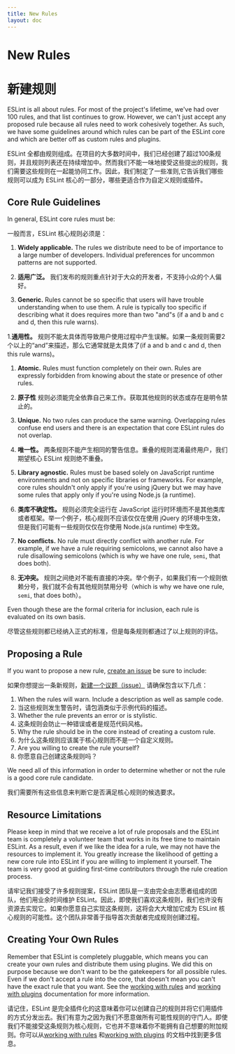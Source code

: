 ```yaml
---
title: New Rules
layout: doc
---
```

# New Rules

# 新建规则

ESLint is all about rules. For most of the project's lifetime, we've had over 100 rules, and that list continues to grow. However, we can't just accept any proposed rule because all rules need to work cohesively together. As such, we have some guidelines around which rules can be part of the ESLint core and which are better off as custom rules and plugins.

ESLint 全都由规则组成。在项目的大多数时间中，我们已经创建了超过100条规则，并且规则列表还在持续增加中。然而我们不能一味地接受这些提出的规则，我们需要这些规则在一起能协同工作。因此，我们制定了一些准则,它告诉我们哪些规则可以成为 ESLint 核心的一部分，哪些更适合作为自定义规则或插件。

## Core Rule Guidelines

In general, ESLint core rules must be:

一般而言，ESLint 核心规则必须是：

1. **Widely applicable.** The rules we distribute need to be of importance to a large number of developers. Individual preferences for uncommon patterns are not supported.

1. **适用广泛。** 我们发布的规则重点针对于大众的开发者，不支持小众的个人偏好。

1. **Generic.** Rules cannot be so specific that users will have trouble understanding when to use them. A rule is typically too specific if describing what it does requires more than two "and"s (if a and b and c and d, then this rule warns).

1.**通用性。** 规则不能太具体而导致用户使用过程中产生误解。如果一条规则需要2个以上的“and”来描述，那么它通常就是太具体了(if a and b and c and d, then this rule warns)。

1. **Atomic.** Rules must function completely on their own. Rules are expressly forbidden from knowing about the state or presence of other rules.

1. **原子性** 规则必须能完全依靠自己来工作。获取其他规则的状态或存在是明令禁止的。

1. **Unique.** No two rules can produce the same warning. Overlapping rules confuse end users and there is an expectation that core ESLint rules do not overlap.

1. **唯一性。** 两条规则不能产生相同的警告信息。重叠的规则混淆最终用户，我们期望核心 ESLint 规则绝不重叠。

1. **Library agnostic.** Rules must be based solely on JavaScript runtime environments and not on specific libraries or frameworks. For example, core rules shouldn't only apply if you're using jQuery but we may have some rules that apply only if you're using Node.js (a runtime).

1. **类库不确定性。**  规则必须完全运行在 JavaScript 运行时环境而不是其他类库或者框架。举一个例子，核心规则不应该仅仅在使用 jQuery 的环境中生效，但是我们可能有一些规则仅仅在你使用 Node.js(a runtime) 中生效。

1. **No conflicts.** No rule must directly conflict with another rule. For example, if we have a rule requiring semicolons, we cannot also have a rule disallowing semicolons (which is why we have one rule, `semi`, that does both).

1. **无冲突。** 规则之间绝对不能有直接的冲突。举个例子，如果我们有一个规则依赖分号，我们就不会有其他规则禁用分号（which is why we have one rule, `semi`, that does both）。

Even though these are the formal criteria for inclusion, each rule is evaluated on its own basis.

尽管这些规则都已经纳入正式的标准，但是每条规则都通过了以上规则的评估。

## Proposing a Rule

If you want to propose a new rule, [create an issue](https://github.com/eslint/eslint/issues/new?body=**When%20does%20this%20rule%20warn%3F%20Please%20describe%20and%20show%20example%20code%3A**%0A%0A**Is%20this%20rule%20preventing%20an%20error%20or%20is%20it%20stylistic%3F**%0A%0A**Why%20is%20this%20rule%20a%20candidate%20for%20inclusion%20instead%20of%20creating%20a%20custom%20rule%3F**%0A%0A**Are%20you%20willing%20to%20create%20the%20rule%20yourself%3F**%0A%0A) be sure to include:

如果你想提出一条新规则，[新建一个议题（issue）](https://github.com/eslint/eslint/issues/new?body=**When%20does%20this%20rule%20warn%3F%20Please%20describe%20and%20show%20example%20code%3A**%0A%0A**Is%20this%20rule%20preventing%20an%20error%20or%20is%20it%20stylistic%3F**%0A%0A**Why%20is%20this%20rule%20a%20candidate%20for%20inclusion%20instead%20of%20creating%20a%20custom%20rule%3F**%0A%0A**Are%20you%20willing%20to%20create%20the%20rule%20yourself%3F**%0A%0A) 请确保包含以下几点：


1. When the rules will warn. Include a description as well as sample code.
1. 当这些规则发生警告时，请包涵类似于示例代码的描述。
1. Whether the rule prevents an error or is stylistic.
1. 这条规则会防止一种错误或者是规范代码风格。
1. Why the rule should be in the core instead of creating a custom rule.
1. 为什么这条规则应该属于核心规则而不是一个自定义规则。
1. Are you willing to create the rule yourself?
1. 你愿意自己创建这条规则吗？

We need all of this information in order to determine whether or not the rule is a good core rule candidate.

我们需要所有这些信息来判断它是否满足核心规则的候选要求。

## Resource Limitations

Please keep in mind that we receive a lot of rule proposals and the ESLint team is completely a volunteer team that works in its free time to maintain ESLint. As a result, even if we like the idea for a rule, we may not have the resources to implement it. You greatly increase the likelihood of getting a new core rule into ESLint if you are willing to implement it yourself. The team is very good at guiding first-time contributors through the rule creation process.

请牢记我们接受了许多规则提案，ESLint 团队是一支由完全由志愿者组成的团队，他们用业余时间维护 ESLint。因此，即使我们喜欢这条规则，我们也许没有资源去实现它。如果你愿意自己实现这条规则，这将会大大增加它成为 ESLint 核心规则的可能性。这个团队非常善于指导首次贡献者完成规则创建过程。

## Creating Your Own Rules

Remember that ESLint is completely pluggable, which means you can create your own rules and distribute them using plugins. We did this on purpose because we don't want to be the gatekeepers for all possible rules. Even if we don't accept a rule into the core, that doesn't mean you can't have the exact rule that you want. See the [working with rules](../working-with-rules) and [working with plugins](../working-with-plugins) documentation for more information.

请记住，ESLint 是完全插件化的这意味着你可以创建自己的规则并将它们用插件的方式分发出去。我们有意为之因为我们不愿意做所有可能性规则的守门人。即使我们不能接受这条规则为核心规则，它也并不意味着你不能拥有自己想要的附加规则。你可以从[working with rules](../working-with-rules) 和[working with plugins](../working-with-plugins) 的文档中找到更多信息。
